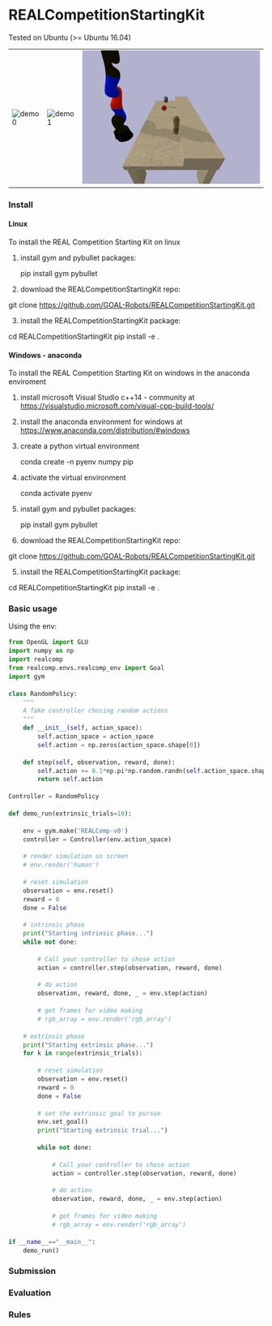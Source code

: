 # REALCompetitionStartingKit
Tested on Ubuntu (>= Ubuntu 16.04)

<TABLE " width="100%" BORDER="0">
<TR>
<TD><img src="docs/figs/demo0.gif" alt="demo0" width="100%"></TD>
<TD><img src="docs/figs/demo1.gif" alt="demo1" width="100%"></TD>
<TD><img src="docs/figs/demo2.gif" alt="demo1" width="100%"></TD>
</TR>
</TABLE>

### Install

#### Linux

To install the REAL Competition Starting Kit on linux

1) install gym and pybullet packages:

    pip install gym pybullet

2) download the REALCompetitionStartingKit repo:

git clone https://github.com/GOAL-Robots/REALCompetitionStartingKit.git

3) install the REALCompetitionStartingKit package:

cd REALCompetitionStartingKit
pip install -e .

#### Windows - anaconda


To install the REAL Competition Starting Kit on windows in the anaconda enviroment

1) install microsoft Visual Studio c++14 - community at https://visualstudio.microsoft.com/visual-cpp-build-tools/

2) install the anaconda environment for windows at https://www.anaconda.com/distribution/#windows

3) create a python virtual environment

    conda create -n pyenv numpy pip

4) activate the virtual environment

    conda activate pyenv

3) install gym and pybullet packages:

    pip install gym pybullet

4) download the REALCompetitionStartingKit repo:

git clone https://github.com/GOAL-Robots/REALCompetitionStartingKit.git

5) install the REALCompetitionStartingKit package:

cd REALCompetitionStartingKit
pip install -e .



### Basic usage

Using the env:

```python
from OpenGL import GLU
import numpy as np
import realcomp
from realcomp.envs.realcomp_env import Goal
import gym

class RandomPolicy:
    """
    A fake controller chosing random actions
    """
    def __init__(self, action_space):
        self.action_space = action_space
        self.action = np.zeros(action_space.shape[0])

    def step(self, observation, reward, done):
        self.action += 0.1*np.pi*np.random.randn(self.action_space.shape[0])
        return self.action

Controller = RandomPolicy

def demo_run(extrinsic_trials=10):

    env = gym.make('REALComp-v0')
    controller = Controller(env.action_space)
    
    # render simulation on screen
    # env.render('human')
    
    # reset simulation
    observation = env.reset()  
    reward = 0 
    done = False

    # intrinsic phase
    print("Starting intrinsic phase...")
    while not done:
        
        # Call your controller to chose action 
        action = controller.step(observation, reward, done)
        
        # do action
        observation, reward, done, _ = env.step(action)
        
        # get frames for video making
        # rgb_array = env.render('rgb_array')
        
    # extrinsic phase
    print("Starting extrinsic phase...")
    for k in range(extrinsic_trials):
        
        # reset simulation
        observation = env.reset()  
        reward = 0 
        done = False    
        
        # set the extrinsic goal to pursue 
        env.set_goal()
        print("Starting extrinsic trial...")

        while not done:

            # Call your controller to chose action 
            action = controller.step(observation, reward, done)
            
            # do action
            observation, reward, done, _ = env.step(action)
            
            # get frames for video making
            # rgb_array = env.render('rgb_array')

if __name__=="__main__":
    demo_run()

```

### Submission

### Evaluation

### Rules

